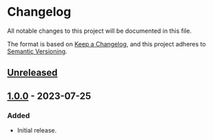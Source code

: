 # Changelog
All notable changes to this project will be documented in this file.

The format is based on [Keep a Changelog](https://keepachangelog.com/en/1.0.0/),
and this project adheres to [Semantic Versioning](https://semver.org/spec/v2.0.0.html).

## [Unreleased]

## [1.0.0] - 2023-07-25
### Added
- Initial release.

[Unreleased]: https://github.com/supernovus/lum.service-worker.js/compare/v1.0.0...HEAD
[1.0.0]: https://github.com/supernovus/lum.service-worker.js/releases/tag/v1.0.0

